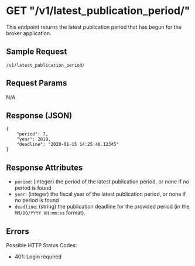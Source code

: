 # GET "/v1/latest\_publication\_period/"
This endpoint returns the latest publication period that has begun for the broker application.

## Sample Request
`/v1/latest_publication_period/`

## Request Params
N/A

## Response (JSON)
```
{
    "period": 7,
    "year": 2019,
    "deadline": "2020-01-15 14:25:40.12345"
}
```

## Response Attributes
- `period`: (integer) the period of the latest publication period, or none if no period is found
- `year`: (integer) the fiscal year of the latest publication period, or none if no period is found
- `deadline`: (string) the publication deadline for the provided period (in the `MM/DD/YYYY HH:mm:ss` format).

## Errors
Possible HTTP Status Codes:

- 401: Login required